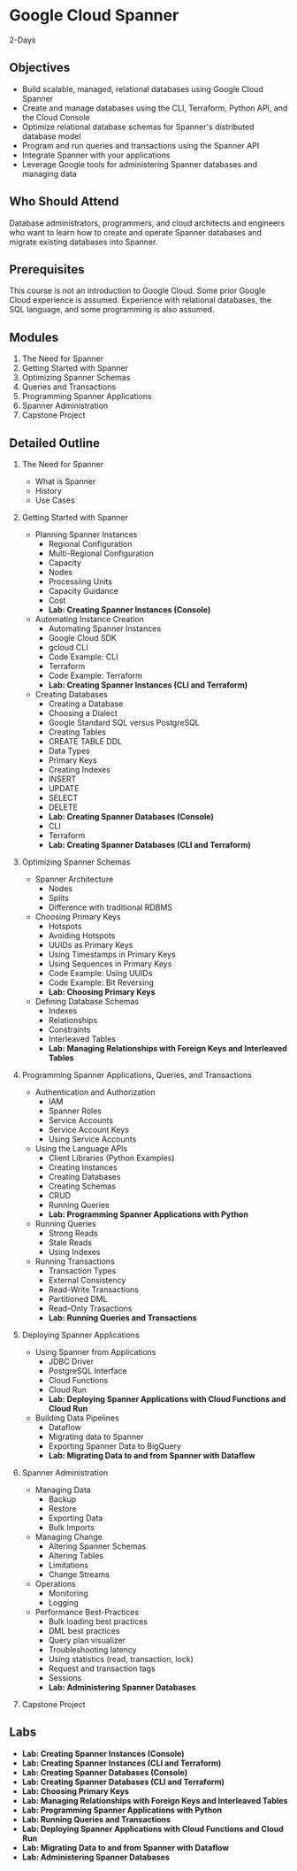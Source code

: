 # Google Cloud Spanner
2-Days

## Objectives
* Build scalable, managed, relational databases using Google Cloud Spanner 
* Create and manage databases using the CLI, Terraform, Python API,  and the Cloud Console
* Optimize relational database schemas for Spanner's distributed database model
* Program and run queries and transactions using the Spanner API
* Integrate Spanner with your applications
* Leverage Google tools for administering Spanner databases and managing data

## Who Should Attend
Database administrators, programmers, and cloud architects and engineers who want to learn how to create and operate Spanner databases and migrate existing databases into Spanner. 

## Prerequisites
This course is not an introduction to Google Cloud. Some prior Google Cloud experience is assumed. Experience with relational databases, the SQL language, and some programming is also assumed. 

## Modules
1. The Need for Spanner
1. Getting Started with Spanner
1. Optimizing Spanner Schemas
1. Queries and Transactions
1. Programming Spanner Applications
1. Spanner Administration
1. Capstone Project

## Detailed Outline
1. The Need for Spanner
    * What is Spanner
    * History
    * Use Cases

1. Getting Started with Spanner
    * Planning Spanner Instances
        * Regional Configuration
        * Multi-Regional Configuration
        * Capacity
        * Nodes
        * Processiing Units
        * Capacity Guidance
        * Cost
        * __Lab: Creating Spanner Instances (Console)__
    * Automating Instance Creation
        * Automating Spanner Instances
        * Google Cloud SDK
        * gcloud CLI
        * Code Example: CLI
        * Terraform
        * Code Example: Terraform
        * __Lab: Creating Spanner Instances (CLI and Terraform)__
    * Creating Databases
        * Creating a Database
        * Choosing a Dialect
        * Google Standard SQL versus PostgreSQL
        * Creating Tables
        * CREATE TABLE DDL
        * Data Types
        * Primary Keys
        * Creating Indexes
        * INSERT
        * UPDATE
        * SELECT
        * DELETE
        * __Lab: Creating Spanner Databases (Console)__
        * CLI
        * Terraform
        * __Lab: Creating Spanner Databases (CLI and Terraform)__

1. Optimizing Spanner Schemas
    * Spanner Architecture
        * Nodes
        * Splits
        * Difference with traditional RDBMS
    * Choosing Primary Keys
        * Hotspots
        * Avoiding Hotspots
        * UUIDs as Primary Keys
        * Using Timestamps in Primary Keys
        * Using Sequences in Primary Keys
        * Code Example: Using UUIDs
        * Code Example: Bit Reversing
        * __Lab: Choosing Primary Keys__
    * Defining Database Schemas
        * Indexes
        * Relationships 
        * Constraints
        * Interleaved Tables
        * __Lab: Managing Relationships with Foreign Keys and Interleaved Tables__

1. Programming Spanner Applications, Queries, and Transactions
    * Authentication and Authorization
        * IAM
        * Spanner Roles
        * Service Accounts
        * Service Account Keys
        * Using Service Accounts
    * Using the Language APIs
        * Client Libraries (Python Examples)
        * Creating Instances
        * Creating Databases
        * Creating Schemas
        * CRUD
        * Running Queries
        * __Lab: Programming Spanner Applications with Python__
    * Running Queries
        * Strong Reads
        * Stale Reads
        * Using Indexes
    * Running Transactions
        * Transaction Types
        * External Consistency
        * Read-Write Transactions
        * Partitioned DML
        * Read-Only Trasactions
        * __Lab: Running Queries and  Transactions__

1. Deploying Spanner Applications
    * Using Spanner from Applications
        * JDBC Driver
        * PostgreSQL Interface
        * Cloud Functions
        * Cloud Run
        * __Lab: Deploying Spanner Applications with Cloud Functions and Cloud Run__
    * Building Data Pipelines
        * Dataflow
        * Migrating data to Spanner
        * Exporting Spanner Data to BigQuery
        * __Lab: Migrating Data to and from Spanner with Dataflow__

1. Spanner Administration
    * Managing Data
        * Backup
        * Restore
        * Exporting Data
        * Bulk Imports
    * Managing Change
        * Altering Spanner Schemas
        * Altering Tables
        * Limitations
        * Change Streams
    * Operations
        * Monitoring
        * Logging 
    * Performance Best-Practices
        * Bulk loading best practices
        * DML best practices
        * Query plan visualizer
        * Troubleshooting latency
        * Using statistics (read, transaction, lock)
        * Request and transaction tags
        * Sessions
        * __Lab: Administering Spanner Databases__

1. Capstone Project


## Labs
* __Lab: Creating Spanner Instances (Console)__
* __Lab: Creating Spanner Instances (CLI and Terraform)__
* __Lab: Creating Spanner Databases (Console)__
* __Lab: Creating Spanner Databases (CLI and Terraform)__
* __Lab: Choosing Primary Keys__
* __Lab: Managing Relationships with Foreign Keys and Interleaved Tables__
* __Lab: Programming Spanner Applications with Python__
* __Lab: Running Queries and Transactions__
* __Lab: Deploying Spanner Applications with Cloud Functions and Cloud Run__
* __Lab: Migrating Data to and from Spanner with Dataflow__
* __Lab: Administering Spanner Databases__
